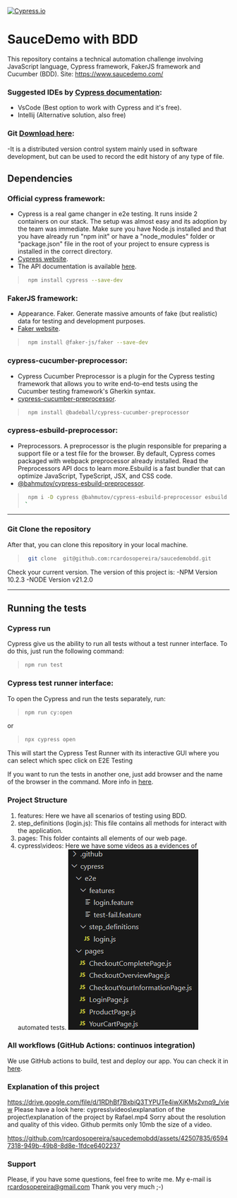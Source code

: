 [![Cypress.io](https://img.shields.io/badge/tested%20with-Cypress-04C38E.svg)](https://www.cypress.io/)

# SauceDemo with BDD
This repository contains a technical automation challenge involving JavaScript language, Cypress framework, FakerJS framework and Cucumber (BDD).
Site: https://www.saucedemo.com/

### Suggested IDEs by [Cypress documentation](https://docs.cypress.io/guides/tooling/IDE-integration.html#Extensions-amp-Plugins):
- VsCode (Best option to work with Cypress and it's free). 
- Intellij (Alternative solution, also free)

### Git [Download here](https://git-scm.com/downloads):
-It is a distributed version control system mainly used in software development, but can be used to record the edit history of any type of file.

## Dependencies
### Official cypress framework:
- Cypress is a real game changer in e2e testing. It runs inside 2 containers on our stack. The setup was almost easy and its adoption by the team was immediate. Make sure you have Node.js installed and that you have already run "npm init" or have a "node_modules" folder or "package.json" file in the root of your project to ensure cypress is installed in the correct directory.
- [Cypress website](https://www.cypress.io/).
- The API documentation is available [here](https://docs.cypress.io/api/api/table-of-contents.html).
> ```bash
>  npm install cypress --save-dev
> ```

### FakerJS framework:
- Appearance. Faker. Generate massive amounts of fake (but realistic) data for testing and development purposes.
- [Faker website](https://fakerjs.dev/guide/).
> ```bash
>  npm install @faker-js/faker --save-dev
> ```

### cypress-cucumber-preprocessor:
- Cypress Cucumber Preprocessor is a plugin for the Cypress testing framework that allows you to write end-to-end tests using the Cucumber testing framework's Gherkin syntax.
- [cypress-cucumber-preprocessor](https://github.com/badeball/cypress-cucumber-preprocessor).
> ```bash
>  npm install @badeball/cypress-cucumber-preprocessor
> ```

### cypress-esbuild-preprocessor:
- Preprocessors. A preprocessor is the plugin responsible for preparing a support file or a test file for the browser. By default, Cypress comes packaged with webpack preprocessor already installed. Read the Preprocessors API docs to learn more.Esbuild is a fast bundler that can optimize JavaScript, TypeScript, JSX, and CSS code.
- [@bahmutov/cypress-esbuild-preprocessor](https://github.com/bahmutov/cypress-esbuild-preprocessor).
> ```bash
>  npm i -D cypress @bahmutov/cypress-esbuild-preprocessor esbuild
> `

---

### Git Clone the repository
After that, you can clone this repository in your local machine.
> ```bash
>  git clone  git@github.com:rcardosopereira/saucedemobdd.git
> ```

Check your current version. The version of this project is:
-NPM Version 10.2.3
-NODE Version v21.2.0

---

## Running the tests
### Cypress run
Cypress give us the ability to run all tests without a test runner interface.
To do this, just run the following command:
> ```bash
> npm run test
> ```

### Cypress test runner interface:
To open the Cypress and run the tests separately, run:
> ```bash
> npm run cy:open 
> ```

or

> ```bash
> npx cypress open
> ```

This will start the Cypress Test Runner with its interactive GUI where you can select which spec
click on E2E Testing

If you want to run the tests in another one, just add browser and the name of the browser in the command. More info in [here](https://docs.cypress.io/guides/guides/launching-browsers#Browsers).

### Project Structure
1. features: Here we have all scenarios of testing using BDD.
2. step_definitions (login.js): This file contains all methods for interact with the application.
3. pages:  This folder containts all elements of our web page.
4. cypress\videos: Here we have some videos as a evidences of automated tests.
![alt text](image.png)

### All workflows (GitHub Actions: continuos integration)
We use GitHub actions to build, test and deploy our app. You can check it in [here](https://github.com/rcardosopereira/saucedemobdd/actions).         

### Explanation of this project
https://drive.google.com/file/d/1RDhBf7BxbiQ3TYPUTe4iwXiKMs2vnq9_/view
Please have a look here: cypress\videos\explanation of the project\explanation of the project by Rafael.mp4
Sorry about the resolution and quality of this video. Github permits only 10mb the size of a video.

https://github.com/rcardosopereira/saucedemobdd/assets/42507835/65947318-949b-49b8-8d8e-1fdce6402237







### Support
Please, if you have some questions, feel free to write me. My e-mail is rcardosopereira@gmail.com
Thank you very much ;-)
